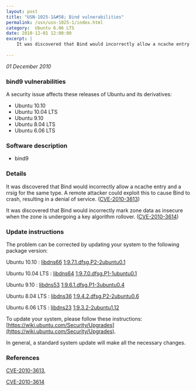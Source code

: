 ```yaml
---
layout: post
title: "USN-1025-1&#58; Bind vulnerabilities"
permalink: /usn/usn-1025-1/index.html
category:  Ubuntu 6.06 LTS
date: 2010-12-01 12:00:00
excerpt: |
    It was discovered that Bind would incorrectly allow a ncache entry and a rrsig for the same type. A remote attacker could exploit this to cause Bind to crash, resulting in a denial of service. ([CVE-2010-3613](http://people.ubuntu.com/~ubuntu-security/cve/CVE-2010-3613))
    
--- 
```

 
 

*01 December 2010*

### bind9 vulnerabilities

A security issue affects these releases of Ubuntu and its derivatives:

* Ubuntu 10.10
* Ubuntu 10.04 LTS
* Ubuntu 9.10
* Ubuntu 8.04 LTS
* Ubuntu 6.06 LTS

### Software description

* bind9 

### Details

It was discovered that Bind would incorrectly allow a ncache entry and a rrsig for the same type. A remote attacker could exploit this to cause Bind to crash, resulting in a denial of service. ([CVE-2010-3613](http://people.ubuntu.com/~ubuntu-security/cve/CVE-2010-3613))

It was discovered that Bind would incorrectly mark zone data as insecure when the zone is undergoing a key algorithm rollover. ([CVE-2010-3614](http://people.ubuntu.com/~ubuntu-security/cve/CVE-2010-3614)) 

### Update instructions

The problem can be corrected by updating your system to the following package version:

Ubuntu 10.10
 : [libdns66](https://launchpad.net/ubuntu/+source/bind9) <span> [1:9.7.1.dfsg.P2-2ubuntu0.1](https://launchpad.net/ubuntu/+source/bind9/1:9.7.1.dfsg.P2-2ubuntu0.1) </span> 

Ubuntu 10.04 LTS
 : [libdns64](https://launchpad.net/ubuntu/+source/bind9) <span> [1:9.7.0.dfsg.P1-1ubuntu0.1](https://launchpad.net/ubuntu/+source/bind9/1:9.7.0.dfsg.P1-1ubuntu0.1) </span> 

Ubuntu 9.10
 : [libdns53](https://launchpad.net/ubuntu/+source/bind9) <span> [1:9.6.1.dfsg.P1-3ubuntu0.4](https://launchpad.net/ubuntu/+source/bind9/1:9.6.1.dfsg.P1-3ubuntu0.4) </span> 

Ubuntu 8.04 LTS
 : [libdns36](https://launchpad.net/ubuntu/+source/bind9) <span> [1:9.4.2.dfsg.P2-2ubuntu0.6](https://launchpad.net/ubuntu/+source/bind9/1:9.4.2.dfsg.P2-2ubuntu0.6) </span> 

Ubuntu 6.06 LTS
 : [libdns23](https://launchpad.net/ubuntu/+source/bind9) <span> [1:9.3.2-2ubuntu1.12](https://launchpad.net/ubuntu/+source/bind9/1:9.3.2-2ubuntu1.12) </span> 

To update your system, please follow these instructions: [https://wiki.ubuntu.com/Security/Upgrades](https://wiki.ubuntu.com/Security/Upgrades).

In general, a standard system update will make all the necessary changes. 

### References

 
 [CVE-2010-3613](http://people.ubuntu.com/~ubuntu-security/cve/CVE-2010-3613), 

 [CVE-2010-3614](http://people.ubuntu.com/~ubuntu-security/cve/CVE-2010-3614)
 

